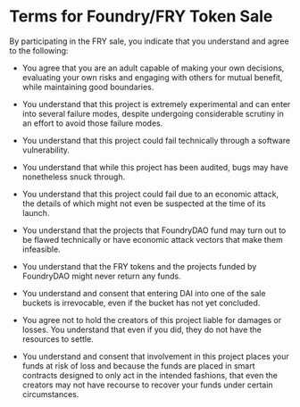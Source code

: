 # Terms for Foundry/FRY Token Sale

By participating in the FRY sale, you indicate that you understand and agree to the following:

- You agree that you are an adult capable of making your own decisions, evaluating your own risks and engaging with others for mutual benefit, while maintaining good boundaries.

- You understand that this project is extremely experimental and can enter into several failure modes, despite undergoing considerable scrutiny in an effort to avoid those failure modes. 

- You understand that this project could fail technically through a software vulnerability.

- You understand that while this project has been audited, bugs may have nonetheless snuck through. 

- You understand that this project could fail due to an economic attack, the details of which might not even be suspected at the time of its launch.

- You understand that the projects that FoundryDAO fund may turn out to be flawed technically or have economic attack vectors that make them infeasible. 

- You understand that the FRY tokens and the projects funded by FoundryDAO might never return any funds.

- You understand and consent that entering DAI into one of the sale buckets is irrevocable, even if the bucket has not yet concluded. 

- You agree not to hold the creators of this project liable for damages or losses. You understand that even if you did, they do not have the resources to settle.

- You understand and consent that involvement in this project places your funds at risk of loss and because the funds are placed in smart contracts designed to only act in the intended fashions, that even the creators may not have recourse to recover your funds under certain circumstances. 